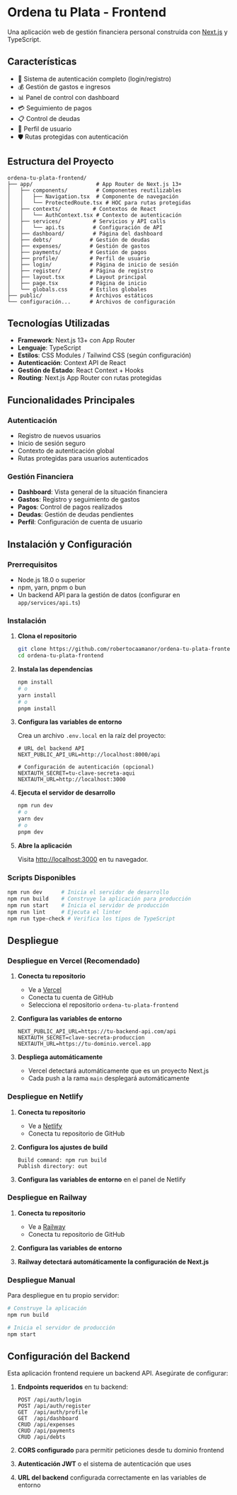 # Ordena tu Plata - Frontend

Una aplicación web de gestión financiera personal construida con [Next.js](https://nextjs.org) y TypeScript.

## Características

- 🔐 Sistema de autenticación completo (login/registro)
- 💰 Gestión de gastos e ingresos
- 📊 Panel de control con dashboard
- 💳 Seguimiento de pagos
- 📋 Control de deudas
- 👤 Perfil de usuario
- 🛡️ Rutas protegidas con autenticación

## Estructura del Proyecto

```
ordena-tu-plata-frontend/
├── app/                    # App Router de Next.js 13+
│   ├── components/         # Componentes reutilizables
│   │   ├── Navigation.tsx  # Componente de navegación
│   │   └── ProtectedRoute.tsx # HOC para rutas protegidas
│   ├── contexts/          # Contextos de React
│   │   └── AuthContext.tsx # Contexto de autenticación
│   ├── services/          # Servicios y API calls
│   │   └── api.ts         # Configuración de API
│   ├── dashboard/         # Página del dashboard
│   ├── debts/            # Gestión de deudas
│   ├── expenses/         # Gestión de gastos
│   ├── payments/         # Gestión de pagos
│   ├── profile/          # Perfil de usuario
│   ├── login/            # Página de inicio de sesión
│   ├── register/         # Página de registro
│   ├── layout.tsx        # Layout principal
│   ├── page.tsx          # Página de inicio
│   └── globals.css       # Estilos globales
├── public/               # Archivos estáticos
└── configuración...      # Archivos de configuración
```

## Tecnologías Utilizadas

- **Framework**: Next.js 13+ con App Router
- **Lenguaje**: TypeScript
- **Estilos**: CSS Modules / Tailwind CSS (según configuración)
- **Autenticación**: Context API de React
- **Gestión de Estado**: React Context + Hooks
- **Routing**: Next.js App Router con rutas protegidas

## Funcionalidades Principales

### Autenticación
- Registro de nuevos usuarios
- Inicio de sesión seguro
- Contexto de autenticación global
- Rutas protegidas para usuarios autenticados

### Gestión Financiera
- **Dashboard**: Vista general de la situación financiera
- **Gastos**: Registro y seguimiento de gastos
- **Pagos**: Control de pagos realizados
- **Deudas**: Gestión de deudas pendientes
- **Perfil**: Configuración de cuenta de usuario

## Instalación y Configuración

### Prerrequisitos

- Node.js 18.0 o superior
- npm, yarn, pnpm o bun
- Un backend API para la gestión de datos (configurar en `app/services/api.ts`)

### Instalación

1. **Clona el repositorio**
   ```bash
   git clone https://github.com/robertocaamanor/ordena-tu-plata-frontend.git
   cd ordena-tu-plata-frontend
   ```

2. **Instala las dependencias**
   ```bash
   npm install
   # o
   yarn install
   # o
   pnpm install
   ```

3. **Configura las variables de entorno**
   
   Crea un archivo `.env.local` en la raíz del proyecto:
   ```env
   # URL del backend API
   NEXT_PUBLIC_API_URL=http://localhost:8000/api
   
   # Configuración de autenticación (opcional)
   NEXTAUTH_SECRET=tu-clave-secreta-aqui
   NEXTAUTH_URL=http://localhost:3000
   ```

4. **Ejecuta el servidor de desarrollo**
   ```bash
   npm run dev
   # o
   yarn dev
   # o
   pnpm dev
   ```

5. **Abre la aplicación**
   
   Visita [http://localhost:3000](http://localhost:3000) en tu navegador.

### Scripts Disponibles

```bash
npm run dev      # Inicia el servidor de desarrollo
npm run build    # Construye la aplicación para producción
npm run start    # Inicia el servidor de producción
npm run lint     # Ejecuta el linter
npm run type-check # Verifica los tipos de TypeScript
```

## Despliegue

### Despliegue en Vercel (Recomendado)

1. **Conecta tu repositorio**
   - Ve a [Vercel](https://vercel.com/new)
   - Conecta tu cuenta de GitHub
   - Selecciona el repositorio `ordena-tu-plata-frontend`

2. **Configura las variables de entorno**
   ```env
   NEXT_PUBLIC_API_URL=https://tu-backend-api.com/api
   NEXTAUTH_SECRET=clave-secreta-produccion
   NEXTAUTH_URL=https://tu-dominio.vercel.app
   ```

3. **Despliega automáticamente**
   - Vercel detectará automáticamente que es un proyecto Next.js
   - Cada push a la rama `main` desplegará automáticamente

### Despliegue en Netlify

1. **Conecta tu repositorio**
   - Ve a [Netlify](https://app.netlify.com/start)
   - Conecta tu repositorio de GitHub

2. **Configura los ajustes de build**
   ```
   Build command: npm run build
   Publish directory: out
   ```

3. **Configura las variables de entorno** en el panel de Netlify

### Despliegue en Railway

1. **Conecta tu repositorio**
   - Ve a [Railway](https://railway.app)
   - Conecta tu repositorio de GitHub

2. **Configura las variables de entorno**
3. **Railway detectará automáticamente la configuración de Next.js**

### Despliegue Manual

Para despliegue en tu propio servidor:

```bash
# Construye la aplicación
npm run build

# Inicia el servidor de producción
npm start
```

## Configuración del Backend

Esta aplicación frontend requiere un backend API. Asegúrate de configurar:

1. **Endpoints requeridos** en tu backend:
   ```
   POST /api/auth/login
   POST /api/auth/register
   GET  /api/auth/profile
   GET  /api/dashboard
   CRUD /api/expenses
   CRUD /api/payments
   CRUD /api/debts
   ```

2. **CORS configurado** para permitir peticiones desde tu dominio frontend

3. **Autenticación JWT** o el sistema de autenticación que uses

4. **URL del backend** configurada correctamente en las variables de entorno
